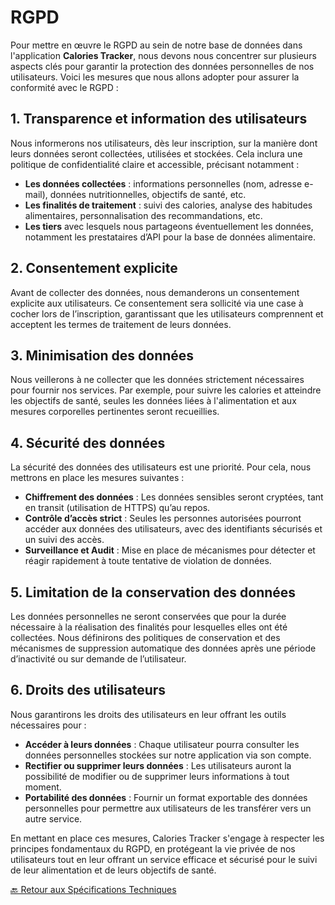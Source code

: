 # RGPD

Pour mettre en œuvre le RGPD au sein de notre base de données dans l'application **Calories Tracker**, nous devons nous concentrer sur plusieurs aspects clés pour garantir la protection des données personnelles de nos utilisateurs. Voici les mesures que nous allons adopter pour assurer la conformité avec le RGPD :

## 1. Transparence et information des utilisateurs

Nous informerons nos utilisateurs, dès leur inscription, sur la manière dont leurs données seront collectées, utilisées et stockées. Cela inclura une politique de confidentialité claire et accessible, précisant notamment :

- **Les données collectées** : informations personnelles (nom, adresse e-mail), données nutritionnelles, objectifs de santé, etc.
- **Les finalités de traitement** : suivi des calories, analyse des habitudes alimentaires, personnalisation des recommandations, etc.
- **Les tiers** avec lesquels nous partageons éventuellement les données, notamment les prestataires d’API pour la base de données alimentaire.

## 2. Consentement explicite

Avant de collecter des données, nous demanderons un consentement explicite aux utilisateurs. Ce consentement sera sollicité via une case à cocher lors de l’inscription, garantissant que les utilisateurs comprennent et acceptent les termes de traitement de leurs données.

## 3. Minimisation des données

Nous veillerons à ne collecter que les données strictement nécessaires pour fournir nos services. Par exemple, pour suivre les calories et atteindre les objectifs de santé, seules les données liées à l'alimentation et aux mesures corporelles pertinentes seront recueillies.

## 4. Sécurité des données

La sécurité des données des utilisateurs est une priorité. Pour cela, nous mettrons en place les mesures suivantes :

- **Chiffrement des données** : Les données sensibles seront cryptées, tant en transit (utilisation de HTTPS) qu’au repos.
- **Contrôle d’accès strict** : Seules les personnes autorisées pourront accéder aux données des utilisateurs, avec des identifiants sécurisés et un suivi des accès.
- **Surveillance et Audit** : Mise en place de mécanismes pour détecter et réagir rapidement à toute tentative de violation de données.

## 5. Limitation de la conservation des données

Les données personnelles ne seront conservées que pour la durée nécessaire à la réalisation des finalités pour lesquelles elles ont été collectées. Nous définirons des politiques de conservation et des mécanismes de suppression automatique des données après une période d’inactivité ou sur demande de l’utilisateur.

## 6. Droits des utilisateurs

Nous garantirons les droits des utilisateurs en leur offrant les outils nécessaires pour :

- **Accéder à leurs données** : Chaque utilisateur pourra consulter les données personnelles stockées sur notre application via son compte.
- **Rectifier ou supprimer leurs données** : Les utilisateurs auront la possibilité de modifier ou de supprimer leurs informations à tout moment.
- **Portabilité des données** : Fournir un format exportable des données personnelles pour permettre aux utilisateurs de les transférer vers un autre service.

En mettant en place ces mesures, Calories Tracker s'engage à respecter les principes fondamentaux du RGPD, en protégeant la vie privée de nos utilisateurs tout en leur offrant un service efficace et sécurisé pour le suivi de leur alimentation et de leurs objectifs de santé.

[🔙 Retour aux Spécifications Techniques](../README.md)

